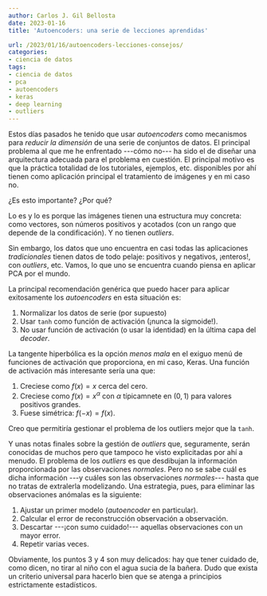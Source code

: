 ```yaml
---
author: Carlos J. Gil Bellosta
date: 2023-01-16
title: 'Autoencoders: una serie de lecciones aprendidas'

url: /2023/01/16/autoencoders-lecciones-consejos/
categories:
- ciencia de datos
tags:
- ciencia de datos
- pca
- autoencoders
- keras
- deep learning
- outliers
---
```


Estos días pasados he tenido que usar _autoencoders_ como mecanismos para _reducir la dimensión_ de una serie de conjuntos de datos. El principal problema al que me he enfrentado ---cómo no--- ha sido el de diseñar una arquitectura adecuada para el problema en cuestión. El principal motivo es que la práctica totalidad de los tutoriales, ejemplos, etc. disponibles por ahí tienen como aplicación principal el tratamiento de imágenes y en mi caso no.

¿Es esto importante? ¿Por qué?

Lo es y lo es porque las imágenes tienen una estructura muy concreta: como vectores, son números positivos y acotados (con un rango que depende de la condificación). Y no tienen _outliers_.

Sin embargo, los datos que uno encuentra en casi todas las aplicaciones _tradicionales_ tienen datos de todo pelaje: positivos y negativos, ¡enteros!, con _outliers_, etc. Vamos, lo que uno se encuentra cuando piensa en aplicar PCA por el mundo.

La principal recomendación genérica que puedo hacer para aplicar exitosamente los _autoencoders_ en esta situación es:

1. Normalizar los datos de serie (por supuesto)
2. Usar `tanh` como función de activación (¡nunca la sigmoide!).
3. No usar función de activación (o usar la identidad) en la última capa del _decoder_.

La tangente hiperbólica es la opción _menos mala_ en el exiguo menú de funciones de activación que proporciona, en mi caso, Keras. Una función de activación más interesante sería una que:

1. Creciese como $f(x) = x$ cerca del cero.
2. Creciese como $f(x) = x^\alpha$ con $\alpha$ típicamnete en $(0, 1)$ para valores positivos grandes.
3. Fuese simétrica: $f(-x) = f(x)$.

Creo que permitiría gestionar el problema de los outliers mejor que la `tanh`.

Y unas notas finales sobre la gestión de _outliers_ que, seguramente, serán conocidas de muchos pero que tampoco he visto explicitadas por ahí a menudo. El problema de los _outliers_ es que desdibujan la información proporcionada por las observaciones _normales_. Pero no se sabe cuál es dicha información ---y cuáles son las observaciones _normales_--- hasta que no tratas de extralerla modelizando. Una estrategia, pues, para eliminar las observaciones anómalas es la siguiente:

1. Ajustar un primer modelo (_autoencoder_ en particular).
2. Calcular el error de reconstrucción observación a observación.
3. Descartar ---¡con sumo cuidado!--- aquellas observaciones con un mayor error.
4. Repetir varias veces.

Obviamente, los puntos 3 y 4 son muy delicados: hay que tener cuidado de, como dicen, no tirar al niño con el agua sucia de la bañera. Dudo que exista un criterio universal para hacerlo bien que se atenga a principios estrictamente estadísticos.
